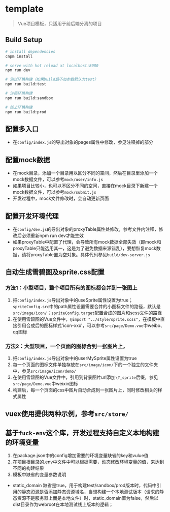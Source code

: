 # template
> Vue项目模板，只适用于前后端分离的项目

## Build Setup

```` bash
# install dependencies
cnpm install

# serve with hot reload at localhost:8080
npm run dev

# 测试环境构建（如果build后不加参数默认为test）
npm run build:test

# 沙箱环境构建
npm run build:sandbox

# 线上环境构建
npm run build:prod

````
## 配置多入口
+ 在`config/index.js`的导出对象的pages属性中修改，参见注释掉的部分

## 配置mock数据
+ 在mock目录，添加一个目录用以区分不同的空间，然后在目录里添加一个mock数据文件，可以参考`mock/user/info.js`
+ 如果项目比较小，也可以不区分不同的空间，直接在mock目录下新建一个mock数据文件，可以参考`mock/submit.js`
+ 开发过程中，mock文件修改时，会自动更新页面

## 配置开发环境代理
+ 在`config/dev.js`的导出对象的proxyTable属性处修改，参考文件内注释，修改后必须重新npm run dev才能生效
+ 如果proxyTable中配置了代理，会导致所有mock数据全部失效（即mock和proxyTable只能选用其一，这是为了避免数据来源错乱），要想恢复mock数据，请将proxyTable置为空对象。具体代码参见`build/dev-server.js`

## 自动生成雪碧图及sprite.css配置
### 方法1：小型项目，整个项目所有的图标都合并到一张图上
1. 把`config/index.js`导出对象中的useSprite属性设置为true；`spriteConfig.src`中的path属性设置需要合并的小图标文件的路径，默认是`src/image/icon/`；`spriteConfig.target`配置合成的图片和scss文件的路径
2. 在使用雪碧图的Vue文件中，`@import "../style/sprite.scss"`，在模板中直接引用合成后的图标样式'icon-xxx'，可以参考`src/page/Demo.vue`中weibo、qq图标
### 方法2：大型项目，一个页面的图标合到一张图片上，
1. 把`config/index.js`导出对象中的userMySprite属性设置为true
2. 每一个页面的图标文件单独存放在`src/image/icon/`下的一个独立的文件夹中，参见`src/image/icon/demo/`
3. 在使用雪碧图的Vue文件中，引用到背景图片url添加`\?_sprite`后缀，参见`src/page/Demo.vue`中weixin图标
4. 构建后，每一个页面的css中图片自动合成到一张图片上，同时修改相关的样式属性

## vuex使用提供两种示例，参考`src/store/`

## 基于`fuck-env`这个库，开发过程支持自定义本地构建的环境变量
1. 在package.json中的config增加需要的环境变量缺省的key和vulue值
2. 在项目根目录的.env中文件中可以根据需要，动态修改环境变量的值，来达到不同的构建结果
3. 模板中缺省的变量参数说明
- static_domain 缺省是true，用于构建test/sandbox/prod版本时，代码中引用的静态资源是否添加静态资源域名，当想构建一个本地测试版本（请求的静态资源不是服务器上而是本地文件）时，static_domain置为false，然后以dist目录作为webroot在本地测试线上版本的逻辑；
